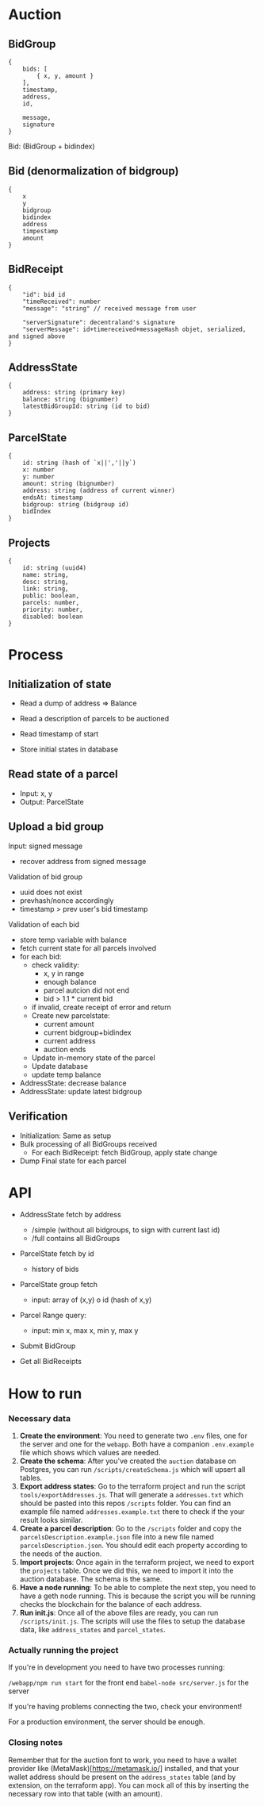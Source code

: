 # Auction

## BidGroup

```
{
    bids: [
        { x, y, amount }
    ],
    timestamp,
    address,
    id,
    
    message,
    signature
}
```

Bid: (BidGroup + bidindex)

## Bid (denormalization of bidgroup)

```
{
    x
    y
    bidgroup
    bidindex
    address
    timpestamp
    amount
}
```

## BidReceipt

```
{
    "id": bid id
    "timeReceived": number
    "message": "string" // received message from user
    
    "serverSignature": decentraland's signature
    "serverMessage": id+timereceived+messageHash objet, serialized, and signed above
}
```

## AddressState

```
{
    address: string (primary key)
    balance: string (bignumber)
    latestBidGroupId: string (id to bid)
}
```


## ParcelState

```
{
    id: string (hash of `x||','||y`)
    x: number
    y: number
    amount: string (bignumber)
    address: string (address of current winner)
    endsAt: timestamp
    bidgroup: string (bidgroup id)
    bidIndex
}
```


## Projects

```
{
    id: string (uuid4)
    name: string, 
    desc: string, 
    link: string, 
    public: boolean,
    parcels: number,
    priority: number,
    disabled: boolean
}
```

# Process

## Initialization of state

- Read a dump of address => Balance
- Read a description of parcels to be auctioned
- Read timestamp of start

- Store initial states in database

## Read state of a parcel

- Input: x, y
- Output: ParcelState

## Upload a bid group

Input: signed message

- recover address from signed message

Validation of bid group

- uuid does not exist
- prevhash/nonce accordingly
- timestamp > prev user's bid timestamp

Validation of each bid

- store temp variable with balance
- fetch current state for all parcels involved
- for each bid:
    - check validity:
        * x, y in range
        * enough balance
        * parcel autcion did not end
        * bid > 1.1 * current bid
    - if invalid, create receipt of error and return
    - Create new parcelstate:
        - current amount
        - current bidgroup+bidindex
        - current address
        - auction ends
    - Update in-memory state of the parcel
    - Update database
    - update temp balance
- AddressState: decrease balance
- AddressState: update latest bidgroup

## Verification

- Initialization: Same as setup
- Bulk processing of all BidGroups received
  * For each BidReceipt: fetch BidGroup, apply state change
- Dump Final state for each parcel


# API

- AddressState fetch by address
    - /simple (without all bidgroups, to sign with current last id)
    - /full contains all BidGroups

- ParcelState fetch by id
    - history of bids

- ParcelState group fetch
    - input: array of (x,y) o id (hash of x,y)

- Parcel Range query:
    - input: min x, max x, min y, max y

- Submit BidGroup

- Get all BidReceipts

# How to run

### Necessary data

1. **Create the environment**: You need to generate two `.env` files, one for the server and one for the `webapp`. Both have a companion `.env.example` file which shows which values are needed.
2. **Create the schema**: After you've created the `auction` database on Postgres, you can run `/scripts/createSchema.js` which will upsert all tables.
2. **Export address states**: Go to the terraform project and run the script `tools/exportAddresses.js`. That will generate a `addresses.txt` which should be pasted into this repos `/scripts` folder. You can find an example file named `addresses.example.txt` there to check if the your result looks similar.
3. **Create a parcel description**: Go to the `/scripts` folder and copy the `parcelsDescription.example.json` file into a new file named `parcelsDescription.json`. You should edit each property according to the needs of the auction.
4. **Import projects**: Once again in the terraform project, we need to export the `projects` table. Once we did this, we need to import it into the auction database. The schema is the same. 
5. **Have a node running**: To be able to complete the next step, you need to have a geth node running. This is because the script you will be running checks the blockchain for the balance of each address.
6. **Run init.js**: Once all of the above files are ready, you can run `/scripts/init.js`. The scripts will use the files to setup the database data, like `address_states` and `parcel_states`. 

### Actually running the project

If you're in development you need to have two processes running:

`/webapp/npm run start` for the front end
`babel-node src/server.js` for the server

If you're having problems connecting the two, check your environment!

For a production environment, the server should be enough.

### Closing notes

Remember that for the auction font to work, you need to have a wallet provider like (MetaMask)[https://metamask.io/] installed, and that your wallet address should be present on the `address_states` table (and by extension, on the terraform app).
You can mock all of this by inserting the necessary row into that table (with an amount).
